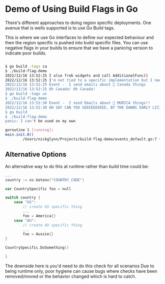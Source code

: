 # Demo of Using Build Flags in Go

There's different approaches to doing region specific deployments.
One avenue that is wells supported is to use Go Build tags.

This is where we use Go interfaces to define our expected behaviour
and then the region specific is pushed into build specific files.
You can use negative flags in your builds to ensure that we have a panicing
version to indicate poor builds.

```bash

$ go build -tags ca
$ ./build-flag-demo
2022/12/16 13:52:25 I also frob widgets and call AdditionalFunc()
2022/12/16 13:52:25 I'm not tied to a specific implementation but I need to be called when Canada frobs widgets
2022/12/16 13:52:25 Event -  I send emails about 🍁 Canada things
2022/12/16 13:52:25 Oh Canada! Oh Canada!
$ go build -tags us
$ ./build-flag-demo
2022/12/16 13:52:30 Event -  I send Emails about 🦅 MURICA things!!
2022/12/16 13:52:30 OH SAY CAN YOU SEEEEEEEEEE, BY THE DAWNS EARLY LIIIIGHT!
$ go build
$ ./build-flag-demo
panic: I can't be used on my own

goroutine 1 [running]:
main.init.0()
        /Users/nickglynn/Projects/build-flag-demo/events_default.go:7 +0x27
```

## Alternative Options

An alternative way to do this at runtime rather than build time could be:

```go
...
country := os.Getenv("COUNTRY_CODE")

var CountrySpecific foo = null

switch country {
    case "US":
        // create US specific thing
        ...
        foo = America{}
    case "AU":
        // create AU specific thing
        ...
        foo = Aussie{}
}

CountrySpecific.DoSomething()

}

```

The downside here is you'd need to do this check for all scenarios
Due to being runtime only, poor hygiene can cause bugs where checks
have been removed/moved or the behavior changed which is hard to catch.

